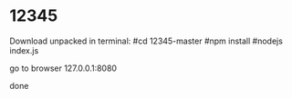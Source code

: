 # 12345
Download
unpacked 
in terminal:
#cd 12345-master
#npm install
#nodejs index.js
>>
go to browser 127.0.0.1:8080

done
